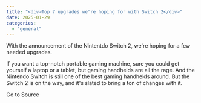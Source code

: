 ```yaml
---
title: "<div>Top 7 upgrades we're hoping for with Switch 2</div>"
date: 2025-01-29
categories: 
  - "general"
---
```


With the announcement of the Nintentdo Switch 2, we're hoping for a few needed upgrades.

If you want a top-notch portable gaming machine, sure you could get yourself a laptop or a tablet, but gaming handhelds are all the rage. And the Nintendo Switch is still one of the best gaming handhelds around. But the Switch 2 is on the way, and it's slated to bring a ton of changes with it.

Go to Source
